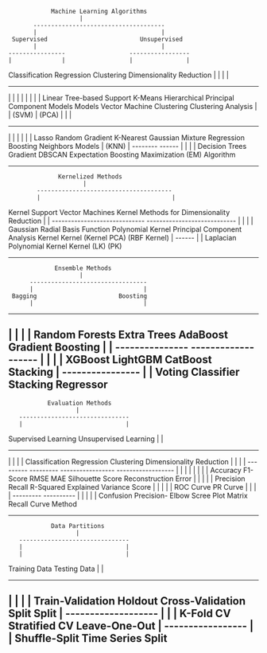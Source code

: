                 Machine Learning Algorithms
                        |
           -------------------------------------
           |                                   |
     Supervised                          Unsupervised
           |                                   |
    ----------------                  -----------------
    |              |                  |               |
Classification    Regression        Clustering      Dimensionality Reduction
    |              |                  |               |
  --------       --------           ------------      -------------------
  |      |       |      |           |          |      |                 |
Linear  Tree-based   Support      K-Means   Hierarchical   Principal Component
Models    Models   Vector Machine   Clustering  Clustering       Analysis
  |        |          (SVM)                     |             (PCA)
  |        |                                   |
  ----     -----                           -----
  |  |     |   |                           |   |
Lasso  Random Gradient                 K-Nearest   Gaussian Mixture
Regression  Boosting                     Neighbors    Models
            |                            (KNN)         |
        --------                                     ------
        |      |                                     |    |
Decision Trees  Gradient                         DBSCAN   Expectation
                Boosting                                 Maximization
                                                         (EM) Algorithm

----------------------------------------------------------------------------------------------------------------------


                  Kernelized Methods
                         |
            --------------------------------------
            |                                     |
   Kernel Support Vector Machines       Kernel Methods for Dimensionality Reduction
            |                                     |
    -----------------------------       ----------------------------
    |                           |       |                          |
Gaussian Radial Basis Function   Polynomial          Kernel Principal Component Analysis
           Kernel                Kernel                             (Kernel PCA)
    (RBF Kernel)                  |
                                 ------
                                 |    |
                            Laplacian   Polynomial
                            Kernel      Kernel
                             (LK)        (PK)

----------------------------------------------------------------------------------------------------------------------
                 Ensemble Methods
                        |
          ---------------------------------
          |                               |
     Bagging                       Boosting
          |                               |
   -------------------         -------------------
   |                 |         |                 |
Random Forests    Extra Trees  AdaBoost      Gradient Boosting
                    |                        |
         ---------------             -------------------
         |             |             |                 |
   XGBoost       LightGBM     CatBoost        Stacking
                                      |
                              ----------------
                              |              |
                       Voting Classifier  Stacking Regressor
----------------------------------------------------------------------------------------------------------------------
               Evaluation Methods
                       |
       -------------------------------
       |                             |
Supervised Learning          Unsupervised Learning
       |                             |
  ------------------         ------------------
  |                |         |                |
Classification   Regression   Clustering   Dimensionality Reduction
       |                |         |                |
    ---------      ---------  -----------------  ------------------
    |       |      |       |  |                 |  |                |
Accuracy  F1-Score  RMSE   MAE  Silhouette Score  Reconstruction Error
   |       |         |       |                   |
Precision  Recall   R-Squared               Explained Variance Score
   |       |         |       |                   |
ROC Curve  PR Curve  |       |                   |
           |        ---------              ----------
           |        |       |              |        |
         Confusion  Precision-           Elbow   Scree Plot
           Matrix   Recall Curve          Method

----------------------------------------------------------------------------------------------------------------------

                Data Partitions
                       |
       -------------------------------
       |                             |
       |                             |
   Training Data              Testing Data
       |                             |
------------------         ------------------
|                |         |                |
Train-Validation   Holdout    Cross-Validation
   Split           Split
                     |
           -------------------
           |        |        |
   K-Fold CV  Stratified CV  Leave-One-Out
                     |
              -----------------
              |               |
        Shuffle-Split   Time Series Split
----------------------------------------------------------------------------------------------------------------------